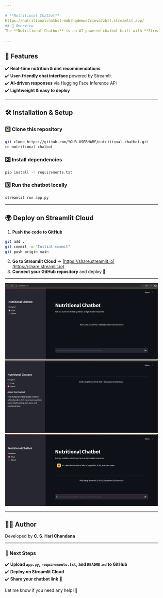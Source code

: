 ```yaml
---

# **Nutritional Chatbot**  
https://nutritionalchatbot-mmbthqdemwc7ciwva7zbt7.streamlit.app/
## 📌 Overview  
The **Nutritional Chatbot** is an AI-powered chatbot built with **Streamlit** that provides instant responses to nutrition-related queries. It utilizes a **Hugging Face Transformer model** to generate intelligent diet and health advice.  

---
```


## 🚀 Features  
✔️ **Real-time nutrition & diet recommendations**  
✔️ **User-friendly chat interface** powered by Streamlit  
✔️ **AI-driven responses** via Hugging Face Inference API  
✔️ **Lightweight & easy to deploy**  

---

## 🛠 Installation & Setup  

### 1️⃣ **Clone this repository**  
```bash
git clone https://github.com/YOUR-USERNAME/nutritional-chatbot.git
cd nutritional-chatbot
```

### 2️⃣ **Install dependencies**  
```bash
pip install -r requirements.txt
```

### 3️⃣ **Run the chatbot locally**  
```bash
streamlit run app.py
```

---

## 🌍 **Deploy on Streamlit Cloud**  
1. **Push the code to GitHub**  
```bash
git add .
git commit -m "Initial commit"
git push origin main
```
2. **Go to Streamlit Cloud** → [https://share.streamlit.io](https://share.streamlit.io)  
3. **Connect your GitHub repository** and deploy 🚀  

---
![Chatbot Screenshot](https://github.com/HARICHANDANACS/nutritional_chatbot/blob/main/Screenshot%202025-03-09%20181843.png)
![Chatbot Screenshot](https://github.com/HARICHANDANACS/nutritional_chatbot/blob/main/Screenshot%202025-03-09%20181857.png)
![Chatbot Screenshot](https://github.com/HARICHANDANACS/nutritional_chatbot/blob/main/Screenshot%202025-03-09%20181919.png)


 

---

## 👩‍💻 Author  
Developed by **C. S. Hari Chandana**  

---

### 🔹 **Next Steps**  
✔️ **Upload `app.py`, `requirements.txt`, and `README.md` to GitHub**  
✔️ **Deploy on Streamlit Cloud**  
✔️ **Share your chatbot link** 🎉  

Let me know if you need any help! 🚀
